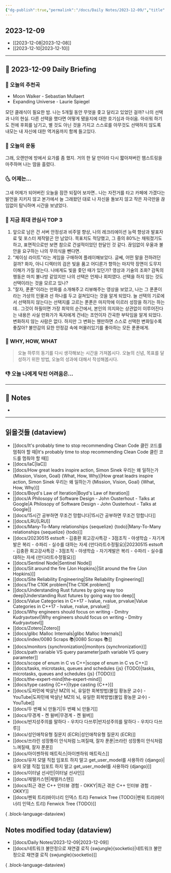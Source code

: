```yaml
---
{"dg-publish":true,"permalink":"/docs/Daily Notes/2023-12-09/","title":"2023-12-09","tags":[" DailyNote "]}
---
```



## 2023-12-09

- [[2023-12-08\|2023-12-08]] 
- [[2023-12-10\|2023-12-10]]

---

## 📅 2023-12-09 Daily Briefing

### 🎵 오늘의 추천곡

- Moon Walker - Sebastian Mullaert
- Expanding Universe - Laurie Spiegel

모던 클래식이 필요한 밤. 나는 5개월 동안 무엇을 좇고 달리고 있었던 걸까? 나의 선택과 나의 현실. 다른 선택을 했다면 어떻게 됐을지에 대한 호기심과 아쉬움. 아쉬워 하기도 전에 후회를 남기고, 별 것도 아닌 것을 가지고 스스로를 아무것도 선택하지 않도록 내모는 내 자신에 대한 역겨움까지 함께 들고있다.

### 🏃 오늘의 운동

그래, 오랜만에 방에서 요가를 좀 했지. 거의 한 달 만이라 다시 짧아져버린 헴스트링을 마주하며 나는 땀을 흘렸다.

### 🌜 어제는...

그새 어제가 되어버린 오늘을 잠깐 되짚어 보자면.. 나는 자전거를 타고 카페에 가겠다는 발언을 지키지 않고 본가에서 늘 그래왔던 대로 나 자신을 돌보지 않고 작은 자극만을 끊임없이 탐닉하며 시간을 보냈었다. 

### 🧠 지금 최대 관심사 TOP 3

1. 앞으로 남은 건 서버 안정성과 비주얼 향상, 나의 레크리에이션 능력 향상과 발표자료 및 포스터 제작말곤 안 남았다. 목표치도 적당했고, 그 중의 80%는 채워졌기도 하고, 표면적으로만 보면 참으로 건설적이었던 한달인 것 같다. 끊임없이 우울과 불안을 요구하는 나의 무의식을 뺀다면.
2. "체이싱 라이트"라는 게임을 구매하여 플레이해보았다. 글쎄, 어떤 말을 전하려던 걸까? 화자, 아니 디렉터의 검은 빛을 품고 어디론가 향하는 마지막 장면이 도무지 이해가 가질 않는다. 나에게도 빛을 좇던 때가 있던가? 영상과 기술의 조화? 감독의 행동은 마치 불나방 같았지만 나의 선택은 언제나 회피였다. 선택을 하지 않는 것도 선택이라는 것을 모르고 있나?
3. "잘자, 푼푼"이라는 만화를 소개해주고 리뷰해주는 영상을 보았고, 나는 그 푼푼이라는 가상의 인물과 선 하나를 두고 걸쳐있다는 것을 알게 되었다. 늘 선택의 기로에서 선택하지 않는다는 선택지를 고르는 푼푼은 마지막에 이르러 성장을 하기는 하는데.. 그것이 하필이면 가장 최악의 순간에서, 본인의 의지와는 상관없이 이루어진다는 내용은 사실 만화가가 독자에게 건네는 조언이자 간곡한 부탁임을 알게 되었다. 변화하지 않는 사람은 없다. 하지만 그 변화는 웬만하면 스스로 선택한 변화일수록 좋잖아? 불안감의 묘한 안정감 속에 머물러있기를 좋아하는 모든 푼푼에게.

### 🚀 WHY, HOW, WHAT

> 오늘 하루의 동기를 다시 생각해보는 시간을 가져봅시다. 오늘의 신념, 목표를 달성하기 위한 방법, 오늘의 성과에 대해서 작성해봅시다.

### 👎 오늘 나에게 닥친 어려움은...

---

## 📝 Notes

- 

---

## 읽을것들 (dataview)

- [[docs/It's probably time to stop recommending Clean Code 클린 코드를 멈춰야 할 때\|It's probably time to stop recommending Clean Code 클린 코드를 멈춰야 할 때]]
- [[docs/IaC\|IaC]]
- [[docs/How great leadrs inspire action, Simon Sinek 우리는 왜 일하는가 {Mission, Vision, Goal} {What, How, Why}\|How great leadrs inspire action, Simon Sinek 우리는 왜 일하는가 {Mission, Vision, Goal} {What, How, Why}]]
- [[docs/Boyd's Law of Iteration\|Boyd's Law of Iteration]]
- [[docs/A Philosopy of Software Design - John Ousterhout - Talks at Google\|A Philosopy of Software Design - John Ousterhout - Talks at Google]]
- [[docs/15시간 공부하면 무조건 망합니다\|15시간 공부하면 무조건 망합니다]]
- [[docs/LRU\|LRU]]
- [[docs/Many-To-Many relationships {sequelize} {todo}\|Many-To-Many relationships {sequelize} {todo}]]
- [[docs/20230515 estsoft - 김충환 회고강사특강 - 3점조직 - 야생학습 - 자기계발은 복리 - 수파리 - 실수를 대하는 자세 {만다라트수정필요}\|20230515 estsoft - 김충환 회고강사특강 - 3점조직 - 야생학습 - 자기계발은 복리 - 수파리 - 실수를 대하는 자세 {만다라트수정필요}]]
- [[docs/Sentinel Node\|Sentinel Node]]
- [[docs/Sit around the fire {Jon Hopkins}\|Sit around the fire {Jon Hopkins}]]
- [[docs/Site Reliability Engineering\|Site Reliability Engineering]]
- [[docs/The C10K problem\|The C10K problem]]
- [[docs/Understanding Rust futures by going way too deep\|Understanding Rust futures by going way too deep]]
- [[docs/Value Categories in C++17 - lvalue, rvalue, prvalue\|Value Categories in C++17 - lvalue, rvalue, prvalue]]
- [[docs/Why engineers should focus on writing - Dmitry Kudryavtsevl\|Why engineers should focus on writing - Dmitry Kudryavtsevl]]
- [[docs/Zotero\|Zotero]]
- [[docs/glibc Malloc Internals\|glibc Malloc Internals]]
- [[docs/index/0080 Scraps 📚\|0080 Scraps 📚]]
- [[docs/monitors {synchronization}\|monitors {synchronization}]]
- [[docs/path variable VS query parameter\|path variable VS query parameter]]
- [[docs/scope of enum in C vs C++\|scope of enum in C vs C++]]
- [[docs/tasks, microtasks, queues and schedules {js} {TODO}\|tasks, microtasks, queues and schedules {js} {TODO}]]
- [[docs/the-expert-mind\|the-expert-mind]]
- [[docs/type casting {C++}\|type casting {C++}]]
- [[docs/도파민에 박살난 MZ의 뇌, 유일한 회복방법(몰입 황농문 교수) - YouTube\|도파민에 박살난 MZ의 뇌, 유일한 회복방법(몰입 황농문 교수) - YouTube]]
- [[docs/두 번째 뇌 만들기\|두 번째 뇌 만들기]]
- [[docs/무경계 - 켄 윌버\|무경계 - 켄 윌버]]
- [[docs/반지성주의를 말하다 - 우치다 다쓰루\|반지성주의를 말하다 - 우치다 다쓰루]]
- [[docs/성인애착유형 질문지 (ECR)\|성인애착유형 질문지 (ECR)]]
- [[docs/쓰라린 성장통이 안식처럼 느껴질때, 잘자 푼푼\|쓰라린 성장통이 안식처럼 느껴질때, 잘자 푼푼]]
- [[docs/아이젠하워 매트릭스\|아이젠하워 매트릭스]]
- [[docs/유저 모델 직접 임포트 하지 말고 get_user_model를 사용하라 {django}\|유저 모델 직접 임포트 하지 말고 get_user_model를 사용하라 {django}]]
- [[docs/이터널 선샤인\|이터널 선샤인]]
- [[docs/제텔카스텐\|제텔카스텐]]
- [[docs/최근 겪은 C++ 인터뷰 경험 - OKKY\|최근 겪은 C++ 인터뷰 경험 - OKKY]]
- [[docs/펜윅 트리(바이너리 인덱스 트리) Fenwick Tree {TODO}\|펜윅 트리(바이너리 인덱스 트리) Fenwick Tree {TODO}]]

{ .block-language-dataview}

## Notes modified today (dataview)

- [[docs/Daily Notes/2023-12-09\|2023-12-09]]
- [[docs/네트워크 불안정으로 재연결 로직 {swjungle}{socketio}\|네트워크 불안정으로 재연결 로직 {swjungle}{socketio}]]

{ .block-language-dataview}
